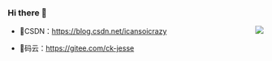 ### Hi there 👋

<!--
**ck-jesse/ck-jesse** is a ✨ _special_ ✨ repository because its `README.md` (this file) appears on your GitHub profile.

Here are some ideas to get you started:

- 🔭 I’m currently working on ...
- 🌱 I’m currently learning ...
- 👯 I’m looking to collaborate on ...
- 🤔 I’m looking for help with ...
- 💬 Ask me about ...
- 📫 How to reach me: ...
- 😄 Pronouns: ...
- ⚡ Fun fact: ...
-->

<img align="right" src="https://github-readme-stats.vercel.app/api?username=ck-jesse&show_icons=true&icon_color=CE1D2D&text_color=718096&bg_color=ffffff&hide_title=true" />

- 🌱CSDN：https://blog.csdn.net/icansoicrazy

- 🔭码云：https://gitee.com/ck-jesse 

